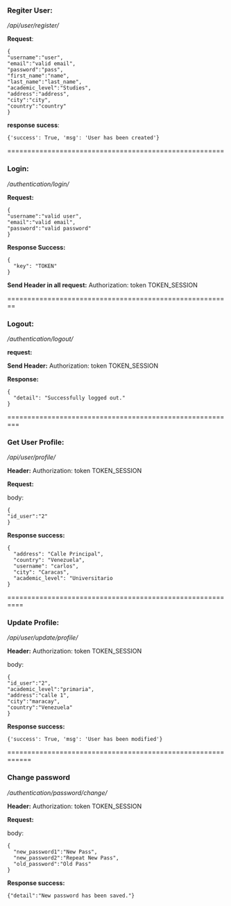 ### Regiter User:

*/api/user/register/*

**Request**:
```
{
"username":"user",
"email":"valid email",
"password":"pass",
"first_name":"name",
"last_name":"last_name",
"academic_level":"Studies",
"address":"address",
"city":"city",
"country":"country"
}
```


**response sucess**:
```
{'success': True, 'msg': 'User has been created'}
```
======================================================

### Login:
*/authentication/login/*

**Request:**
```
{
"username":"valid user",
"email":"valid email",
"password":"valid password"
}
```

**Response Success:**
```
{
  "key": "TOKEN"
}
```

**Send Header in all request:**
Authorization: token TOKEN_SESSION

========================================================
### Logout:
*/authentication/logout/*

**request:**

**Send Header:**
Authorization: token TOKEN_SESSION


**Response:**
```
{
  "detail": "Successfully logged out."
}
```
=========================================================
### Get User Profile:
*/api/user/profile/*

**Header:**
Authorization: token TOKEN_SESSION


**Request:**

body:
```
{
"id_user":"2"
}
```
**Response success:**
```
{
  "address": "Calle Principal",
  "country": "Venezuela",
  "username": "carlos",
  "city": "Caracas",
  "academic_level": "Universitario
}
```
==========================================================

### Update Profile:
*/api/user/update/profile/*

**Header:**
Authorization: token TOKEN_SESSION

body:
```
{
"id_user":"2",
"academic_level":"primaria",
"address":"calle 1",
"city":"maracay",
"country":"Venezuela"
}
```
**Response success:**
```
{'success': True, 'msg': 'User has been modified'}
```
============================================================

### Change password
*/authentication/password/change/*

**Header:**
Authorization: token TOKEN_SESSION


**Request:**

body:
```
{
  "new_password1":"New Pass",
  "new_password2":"Repeat New Pass",
  "old_password":"Old Pass"
}
```
**Response success:**
```
{"detail":"New password has been saved."}
```
